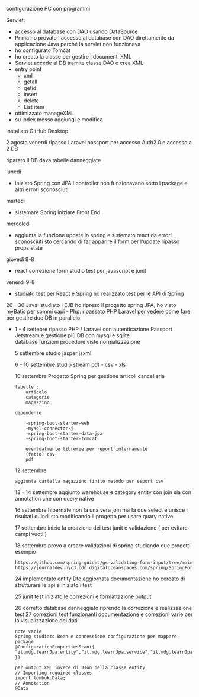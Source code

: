 configurazione PC con programmi

Servlet:

 - accesso al database con DAO usando DataSource
 - Prima ho provato l'accesso al database con DAO direttamente da
   applicazione Java perché la servlet non funzionava
 - ho configurato Tomcat
 - ho creato la classe per gestire i documenti XML
 - Servlet accede al DB tramite classe DAO e crea XML
 - entry point 	
	 - xml	 	
	 - getall 	
	 - getid 	
	 - insert  	
	 - delete
	 - List item
 - ottimizzato manageXML
 - su  index messo aggiungi e modifica

installato GitHub Desktop

 2 agosto venerdì ripasso Laravel passport per accesso Auth2.0 e accesso a 2 DB 

riparato il DB dava tabelle danneggiate 

lunedì 

 - iniziato Spring con JPA i controller non funzionavano sotto i package
   e altri errori sconosciuti

martedi  
 - sistemare Spring iniziare Front End

mercoledi
 - aggiunta la funzione update in spring e sistemato react da errori sconosciuti sto cercando di far apparire il form per l'update
	ripasso props state

giovedi 8-8
 - react correzione form studio test per javascript e junit

venerdi 9-8
 - studiato test per React e Spring ho realizzato test per le API di Spring 

 26 - 30 Java:
 	 studiato i EJB ho ripreso il progetto spring JPA, ho visto myBatis per sommi capi 
	- Php: ripassato PHP Laravel per vedere come fare per gestire due DB in parallelo
  
  - 1 - 4 settebre ripasso PHP / Laravel con autenticazione Passport Jetstream e gestione più DB con mysql e sqlite  
		database funzioni procedure viste normalizzazione 

	5 settembre studio jasper jsxml

	6 - 10 settembre studio stream pdf - csv - xls 

	10 settembre 
		Progetto Spring per gestione articoli cancelleria 

		tabelle :
			articolo
			categorie
			magazzino

		dipendenze 
		
			-spring-boot-starter-web
			-mysql-connector-j
			-spring-boot-starter-data-jpa
      		-spring-boot-starter-tomcat

			eventualmente librerie per report internamente 
			(fatto) csv  
			pdf

	12 settembre

		aggiunta cartella magazzino finito metodo per esport csv 

	13 - 14 settembre aggiunto warehouse e category entity con join sia con annotation che con query native 
	
	16 settembre hibernate non fa una vera join ma fa due select e unisce i risultati quindi sto modificando il progetto per usare quary native

	17 settembre inizio la creazione dei test junit e validazione ( per evitare campi vuoti )

	18  settembre provo a creare validazioni di spring studiando due progetti esempio

		https://github.com/spring-guides/gs-validating-form-input/tree/main 
		https://journaldev.nyc3.cdn.digitaloceanspaces.com/spring/SpringFormValidation.zip
	24 implementato entity Dto aggiornata documentazione ho cercato di strutturare le api e iniziato i test
	
	25 junit test iniziato le correzioni e formattazione output
	
	26 corretto database danneggiato riprendo la correzione e realizzazione test
	27 correzioni test funzionanti documentazione e correzioni varie per la visualizzazione dei dati

		note varie
		Spring studiato Bean e connessione configurazione per mappare package
		@ConfigurationPropertiesScan({ "it.mdg.learnJpa.entity","it.mdg.learnJpa.service","it.mdg.learnJpa.component" })

		per output XML invece di Json nella classe entity
		// Importing required classes
		import lombok.Data;
 		// Annotation
		@Data
		

